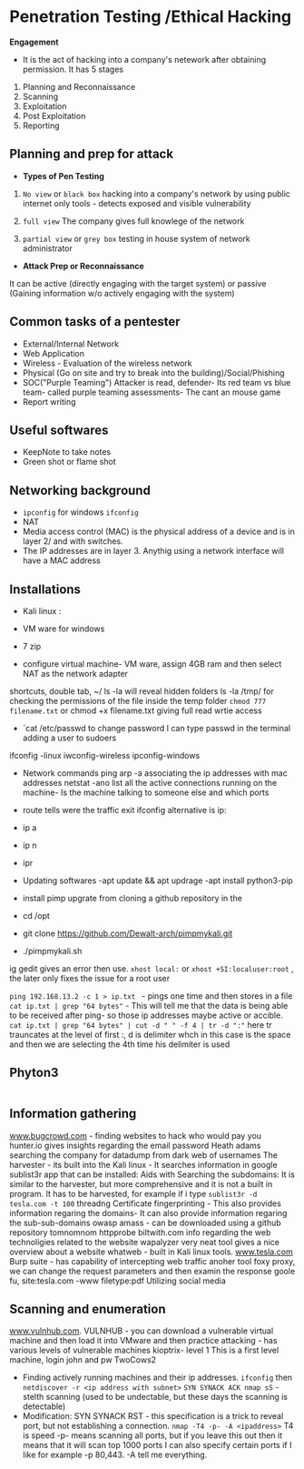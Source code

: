 # Penetration Testing /Ethical Hacking


 **Engagement**
- It is the act of hacking into a company's netework after obtaining permission. It has 5 stages

1. Planning and Reconnaissance
2. Scanning
3. Exploitation
4. Post Exploitation
5. Reporting


## Planning and prep for attack


- **Types of Pen Testing**

1. `No view` or `black box` hacking into a company's network by using public internet only tools - detects exposed and visible vulnerability

2. `full view` The company gives full knowlege of the network 

3. `partial view` or `grey box`  testing in house system of network administrator

- **Attack Prep or Reconnaissance**

It can be active (directly engaging with the target system) or passive (Gaining information w/o actively engaging with the system) 

## Common tasks of a pentester

- External/Internal Network
- Web Application
- Wireless - Evaluation of the wireless network
- Physical (Go on site and try to break into the building)/Social/Phishing
- SOC("Purple Teaming") Attacker is read, defender- Its red team vs blue team- called purple teaming assessments- The cant an mouse game
- Report writing

## Useful softwares
 - KeepNote to take notes
 - Green shot or flame shot

 ## Networking background

- `ipconfig` for windows `ifconfig`
- NAT
- Media access control (MAC) is the physical address of a device and is in layer 2/ and with switches. 
- The IP addresses are in layer 3. Anythig using a network interface will have a MAC address

## Installations

- Kali linux : 
- VM ware for windows
- 7 zip

- configure virtual machine- VM ware, assign 4GB ram and then select NAT as the network adapter

shortcuts, double tab, ~/
ls -la will reveal hidden folders
ls -la /tmp/  for checking the permissions of the file inside the temp folder
`chmod 777 filename.txt` or chmod +x filename.txt giving full read wrtie access
- `cat /etc/passwd
to change password I can type passwd in the terminal
adding a user to sudoers

ifconfig -linux
iwconfig-wireless
ipconfig-windows

- Network commands
ping
arp -a associating the ip addresses with mac addresses
netstat -ano list all the active connections running on the machine- Is the machine talking to someone else and which ports
- route tells were the traffic exit
ifconfig alternative is ip:
- ip a
- ip n
- ipr

- Updating softwares
-apt update && apt updrage
-apt install python3-pip

- install pimp upgrate from cloning a github repository in the 
- cd /opt
- git clone https://github.com/Dewalt-arch/pimpmykali.git
- ./pimpmykali.sh

ig gedit gives an error then use.
`xhost local:` or `xhost +SI:localuser:root` , the later only fixes the issue for a root user

`ping 192.168.13.2 -c 1 > ip.txt ` - pings one time and then stores in a file
`cat ip.txt | grep "64 bytes"` - This will tell me that the data is being able to be received after ping- so those ip addresses maybe active or accible. 
`cat ip.txt | grep "64 bytes" | cut -d " " -f 4 | tr -d ":"` here tr trauncates at the level of first :, d is delimiter whch in this case is the space and then we are selecting the 4th time his delimiter is used


## Phyton3

```python


```
## Information gathering

www.bugcrowd.com - finding websites to hack who would pay you
hunter.io gives insights regarding the email password
Heath adams searching the company for datadump from dark web of usernames
The harvester - its built into the Kali linux - It searches information in google
sublist3r app that can be installed: Aids with Searching the subdomains: It is similar to the harvester, but more comprehensive and it is not a built in program. It has to be harvested, for example if i type `sublist3r -d tesla.com -t 100` threadng
Certificate fingerprinting - This also provides information regaring the domains- It can also provide information regaring the sub-sub-domains
owasp amass - can be downloaded using a github repository
tomnomnom httpprobe
biltwith.com info regarding the web technoligies related to the website 
wapalyzer very neat tool gives a nice overview about a website
whatweb - built in Kali linux tools. www.tesla.com
Burp suite - has capability of intercepting web traffic anoher tool foxy proxy, we can change the request parameters and then examin the response
goole fu, site:tesla.com -www filetype:pdf
Utilizing social media

## Scanning and enumeration

www.vulnhub.com. VULNHUB - you can download a vulnerable virtual machine and then load it into VMware and then practice attacking - has various levels of vulnerable machines
kioptrix- level 1 This is a first level machine, login john and pw TwoCows2
- Finding actively running machines and their ip addresses. `ifconfig`  then `netdiscover -r <ip address with subnet>`
`SYN SYNACK ACK nmap sS` - stelth scanning (used to be undectable, but these days the scanning is detectable)
- Modification: SYN SYNACK RST - this specification is a trick to reveal port, but not establishing a connection. 
`nmap -T4 -p- -A <ipaddress>` T4 is speed -p- means scanning all ports, but if you leave this out then it means that it will scan top 1000 ports I can also specify certain ports if I like for example -p 80,443. -A tell me everything. 



